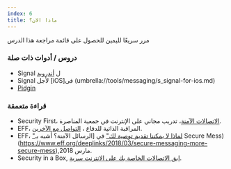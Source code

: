 ```yaml
---
index: 6
title: ماذا الان؟
---
```

مرر سريعًا لليمين للحصول على قائمة مراجعة هذا الدرس

### دروس / أدوات ذات صلة

*   Signal  ل [أندرويد](umbrella://tools/messaging/s_signal-for-android.md)
*   Signal لأجل  [iOS]في (umbrella://tools/messaging/s_signal-for-ios.md)
*   [Pidgin](umbrella://tools/messaging/s_pidgin.md)

### قراءة متعمقة

*   Security First، [الاتصالات الآمنة](https://advocacyassembly.org/en/courses/33/#/chapter/1/lesson/1)، تدريب مجاني على الإنترنت في جمعية المناصرة.
*   EFF، المراقبة الذاتية للدفاع ، [التواصل مع الآخرين](https://ssd.eff.org/en/module/communicating-others).
*   EFF، ["لماذا لا يمكننا تقديم توصية لك"](https://www.eff.org/deeplinks/2018/03/why-we-cant-give-you-recommendation) في [الرسائل الآمنة؟ أشبه بـ Secure Mess)(https://www.eff.org/deeplinks/2018/03/secure-messaging-more-secure-mess),مارس 2018.
*   Security in a Box, [ابق الاتصالات الخاصة بك على الانترنت سرية](https://securityinabox.org/en/guide/secure-communication).
